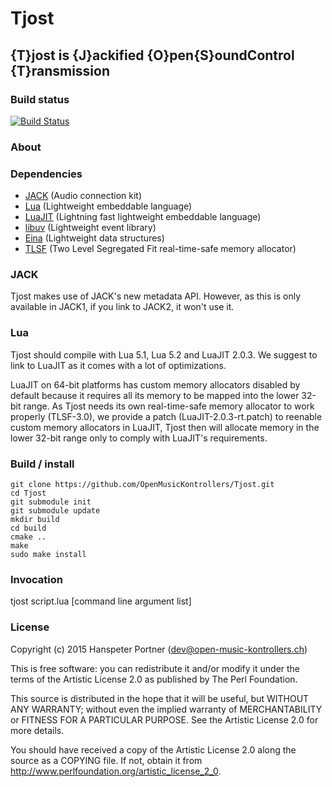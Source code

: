 # Tjost

## {T}jost is {J}ackified {O}pen{S}oundControl {T}ransmission

### Build status

[![Build Status](https://travis-ci.org/OpenMusicKontrollers/Tjost.svg?branch=master)](https://travis-ci.org/OpenMusicKontrollers/Tjost)

### About

### Dependencies

* [JACK](http://jackaudio.org) (Audio connection kit)
* [Lua](http://lua.org) (Lightweight embeddable language)
* [LuaJIT](http://luajit.org) (Lightning fast lightweight embeddable language)
* [libuv](https://github.com/joyent/libuv) (Lightweight event library)
* [Eina](http://enlightenment.org) (Lightweight data structures)
* [TLSF](http://tlsf.baisoku.org) (Two Level Segregated Fit real-time-safe memory allocator)

### JACK

Tjost makes use of JACK's new metadata API. However, as this is only available in JACK1, if you link to JACK2, it won't use it.

### Lua

Tjost should compile with Lua 5.1, Lua 5.2 and LuaJIT 2.0.3. We suggest to link to LuaJIT as it comes with a lot of optimizations.

LuaJIT on 64-bit platforms has custom memory allocators disabled by default because it requires all its memory to be mapped into the lower 32-bit range. As Tjost needs its own real-time-safe memory allocator to work properly (TLSF-3.0), we provide a patch (LuaJIT-2.0.3-rt.patch) to reenable custom memory allocators in LuaJIT, Tjost then will allocate memory in the lower 32-bit range only to comply with LuaJIT's requirements. 

### Build / install

	git clone https://github.com/OpenMusicKontrollers/Tjost.git
	cd Tjost
	git submodule init
	git submodule update
	mkdir build
	cd build
	cmake ..
	make
	sudo make install

### Invocation

  tjost script.lua [command line argument list]

### License

Copyright (c) 2015 Hanspeter Portner (dev@open-music-kontrollers.ch)

This is free software: you can redistribute it and/or modify
it under the terms of the Artistic License 2.0 as published by
The Perl Foundation.

This source is distributed in the hope that it will be useful,
but WITHOUT ANY WARRANTY; without even the implied warranty of
MERCHANTABILITY or FITNESS FOR A PARTICULAR PURPOSE. See the
Artistic License 2.0 for more details.

You should have received a copy of the Artistic License 2.0
along the source as a COPYING file. If not, obtain it from
<http://www.perlfoundation.org/artistic_license_2_0>.

